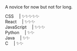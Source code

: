 <!-- - 👋 Hi, I’m @luckyx314
- 👀 I’m interested in ...
- 🌱 I’m currently learning ...
- 💞️ I’m looking to collaborate on ...
- 📫 How to reach me ... -->

<!---
luckyx314/luckyx314 is a ✨ special ✨ repository because its `README.md` (this file) appears on your GitHub profile.
You can click the Preview link to take a look at your changes.
--->
A novice for now but not for long.

CSS &emsp;| ✨✨✨✨✨  
React &emsp;| ✨✨✨  
JavaScript &emsp;| ✨✨✨  
Python &emsp;| ✨✨  
Java &emsp;| ✨✨  
C &emsp;| ✨✨  

